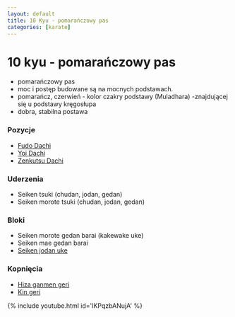 ```yaml
---
layout: default
title: 10 Kyu - pomarańczowy pas
categories: [karate]
---
```



# 10 kyu - pomarańczowy pas 

* pomarańczowy pas
* moc i postęp budowane są na mocnych podstawach.
* pomarańcz, czerwień  - kolor czakry podstawy (Muladhara) -znajdującej się u podstawy kręgosłupa
* dobra, stabilna postawa

### Pozycje

* [Fudo Dachi](/karate_pozycje/fudo-dachi)
* [Yoi Dachi](/karate_pozycje/yoi-dachi)
* [Zenkutsu Dachi](/karate_pozycje/zenkutsu-dachi)

### Uderzenia

* Seiken tsuki (chudan, jodan, gedan)
* Seiken morote tsuki (chudan, jodan, gedan)

### Bloki

* Seiken morote gedan barai (kakewake uke)
* Seiken mae gedan barai
* [Seiken jodan uke](/karate_bloki/seiken-jodan-uke)
  
### Kopnięcia

* [Hiza ganmen geri](/karate_uderzenia/hiza-ganmen-geri)
* [Kin geri](/karate_uderzenia/kin-geri)

{% include youtube.html id='IKPqzbANujA' %}
